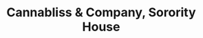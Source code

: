 ---
title: "Cannabliss & Company, Sorority House"
url: /eugene/cannabliss-and-company-sorority-house/
shop: cannabis
---